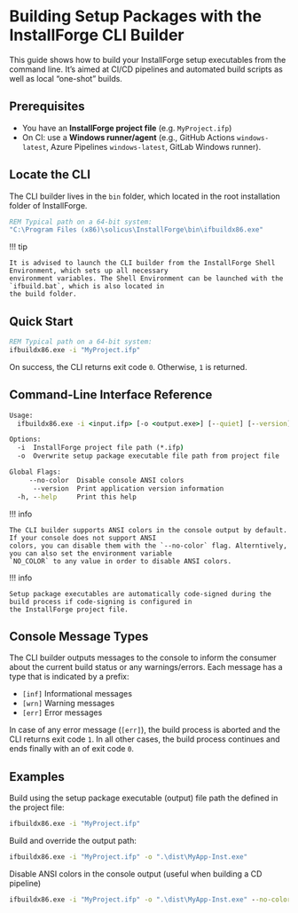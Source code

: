 # Building Setup Packages with the InstallForge CLI Builder

This guide shows how to build your InstallForge setup executables from the command line. It’s aimed at CI/CD pipelines
and automated build scripts as well as local “one-shot” builds.

## Prerequisites

- You have an **InstallForge project file** (e.g. `MyProject.ifp`)
- On CI: use a **Windows runner/agent** (e.g., GitHub Actions `windows-latest`, Azure Pipelines `windows-latest`, GitLab
  Windows runner).

## Locate the CLI

The CLI builder lives in the `bin` folder, which located in the root installation folder of InstallForge.

```bat
REM Typical path on a 64-bit system:
"C:\Program Files (x86)\solicus\InstallForge\bin\ifbuildx86.exe"
```

!!! tip

    It is advised to launch the CLI builder from the InstallForge Shell Environment, which sets up all necessary
    environment variables. The Shell Environment can be launched with the `ifbuild.bat`, which is also located in
    the build folder.

## Quick Start

```bat
REM Typical path on a 64-bit system:
ifbuildx86.exe -i "MyProject.ifp"
```

On success, the CLI returns exit code `0`. Otherwise, `1` is returned.

## Command-Line Interface Reference

```bat
Usage:
  ifbuildx86.exe -i <input.ifp> [-o <output.exe>] [--quiet] [--version] [-h]

Options:
  -i  InstallForge project file path (*.ifp)
  -o  Overwrite setup package executable file path from project file

Global Flags:
     --no-color  Disable console ANSI colors
      --version  Print application version information
  -h, --help     Print this help
```

!!! info

    The CLI builder supports ANSI colors in the console output by default. If your console does not support ANSI
    colors, you can disable them with the `--no-color` flag. Alterntively, you can also set the environment variable
    `NO_COLOR` to any value in order to disable ANSI colors.

!!! info

    Setup package executables are automatically code-signed during the build process if code-signing is configured in
    the InstallForge project file.

## Console Message Types

The CLI builder outputs messages to the console to inform the consumer about the current build status or any
warnings/errors. Each message has a type that is indicated by a prefix:

- `[inf]` Informational messages
- `[wrn]` Warning messages
- `[err]` Error messages

In case of any error message (`[err]`), the build process is aborted and the CLI returns exit code `1`. In all other
cases, the build process continues and ends finally with an of exit code `0`.

## Examples

Build using the setup package executable (output) file path the defined in the project file:

```bat
ifbuildx86.exe -i "MyProject.ifp"
```

Build and override the output path:

```bat
ifbuildx86.exe -i "MyProject.ifp" -o ".\dist\MyApp-Inst.exe"
```

Disable ANSI colors in the console output (useful when building a CD pipeline)

```bat
ifbuildx86.exe -i "MyProject.ifp" -o ".\dist\MyApp-Inst.exe" --no-color
```

